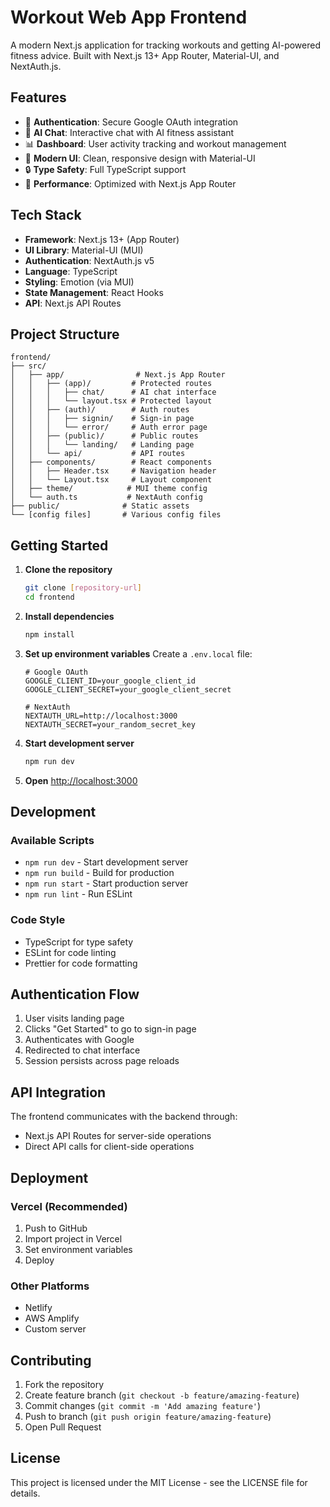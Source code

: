 # Workout Web App Frontend

A modern Next.js application for tracking workouts and getting AI-powered fitness advice. Built with Next.js 13+ App Router, Material-UI, and NextAuth.js.

## Features

- 🔐 **Authentication**: Secure Google OAuth integration
- 💬 **AI Chat**: Interactive chat with AI fitness assistant
- 📊 **Dashboard**: User activity tracking and workout management
- 🎨 **Modern UI**: Clean, responsive design with Material-UI
- 🔒 **Type Safety**: Full TypeScript support
- 🚀 **Performance**: Optimized with Next.js App Router

## Tech Stack

- **Framework**: Next.js 13+ (App Router)
- **UI Library**: Material-UI (MUI)
- **Authentication**: NextAuth.js v5
- **Language**: TypeScript
- **Styling**: Emotion (via MUI)
- **State Management**: React Hooks
- **API**: Next.js API Routes

## Project Structure

```
frontend/
├── src/
│   ├── app/                # Next.js App Router
│   │   ├── (app)/         # Protected routes
│   │   │   ├── chat/      # AI chat interface
│   │   │   └── layout.tsx # Protected layout
│   │   ├── (auth)/        # Auth routes
│   │   │   ├── signin/    # Sign-in page
│   │   │   └── error/     # Auth error page
│   │   ├── (public)/      # Public routes
│   │   │   └── landing/   # Landing page
│   │   └── api/           # API routes
│   ├── components/        # React components
│   │   ├── Header.tsx     # Navigation header
│   │   └── Layout.tsx     # Layout component
│   ├── theme/            # MUI theme config
│   └── auth.ts           # NextAuth config
├── public/              # Static assets
└── [config files]       # Various config files
```

## Getting Started

1. **Clone the repository**
   ```bash
   git clone [repository-url]
   cd frontend
   ```

2. **Install dependencies**
   ```bash
   npm install
   ```

3. **Set up environment variables**
   Create a `.env.local` file:
   ```env
   # Google OAuth
   GOOGLE_CLIENT_ID=your_google_client_id
   GOOGLE_CLIENT_SECRET=your_google_client_secret

   # NextAuth
   NEXTAUTH_URL=http://localhost:3000
   NEXTAUTH_SECRET=your_random_secret_key
   ```

4. **Start development server**
   ```bash
   npm run dev
   ```

5. **Open** [http://localhost:3000](http://localhost:3000)

## Development

### Available Scripts

- `npm run dev` - Start development server
- `npm run build` - Build for production
- `npm run start` - Start production server
- `npm run lint` - Run ESLint

### Code Style

- TypeScript for type safety
- ESLint for code linting
- Prettier for code formatting

## Authentication Flow

1. User visits landing page
2. Clicks "Get Started" to go to sign-in page
3. Authenticates with Google
4. Redirected to chat interface
5. Session persists across page reloads

## API Integration

The frontend communicates with the backend through:
- Next.js API Routes for server-side operations
- Direct API calls for client-side operations

## Deployment

### Vercel (Recommended)
1. Push to GitHub
2. Import project in Vercel
3. Set environment variables
4. Deploy

### Other Platforms
- Netlify
- AWS Amplify
- Custom server

## Contributing

1. Fork the repository
2. Create feature branch (`git checkout -b feature/amazing-feature`)
3. Commit changes (`git commit -m 'Add amazing feature'`)
4. Push to branch (`git push origin feature/amazing-feature`)
5. Open Pull Request

## License

This project is licensed under the MIT License - see the LICENSE file for details.
